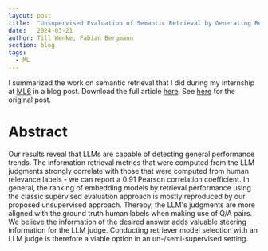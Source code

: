 ```yaml
---
layout: post
title:  "Unsupervised Evaluation of Semantic Retrieval by Generating Relevance Judgments with an LLM Judge"
date:   2024-03-21
author: Till Wenke, Fabian Bergmann
section: blog
tags:
  - ML
---
```

I summarized the work on semantic retrieval that I did during my internship at [ML6](https://www.ml6.eu/) in a blog post.
Download the full article [here](https://raw.githubusercontent.com/tillwenke/tillwenke.github.io/main/_posts/assets/ml6_blog_post.pdf).
See [here](https://blog.ml6.eu/unsupervised-evaluation-of-semantic-retrieval-by-generating-relevance-judgments-with-an-llm-judge-ea244cc80908) for the original post.

# Abstract

Our results reveal that LLMs are capable of detecting general performance trends. The information retrieval metrics that were computed from the LLM judgments strongly correlate with those that were computed from human relevance labels - we can report a 0.91 Pearson correlation coefficient. In general, the ranking of embedding models by retrieval performance using the classic supervised evaluation approach is mostly reproduced by our proposed unsupervised approach. Thereby, the LLM's judgments are more aligned with the ground truth human labels when making use of  Q/A pairs. We believe the information of the desired answer adds valuable steering information for the LLM judge. Conducting retriever model selection with an LLM judge is therefore a viable option in an un-/semi-supervised setting.
